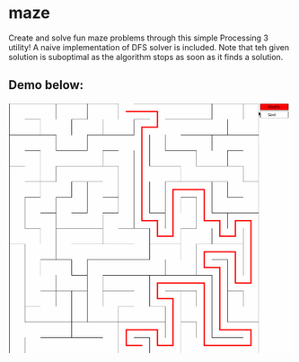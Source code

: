# maze
Create and solve fun maze problems through this simple Processing 3 utility!
A naive implementation of DFS solver is included.
Note that teh given solution is suboptimal as the algorithm stops as soon as it finds a solution.

## Demo below:
<img width =800px src ="img/mazedemo.gif" /><br/>

